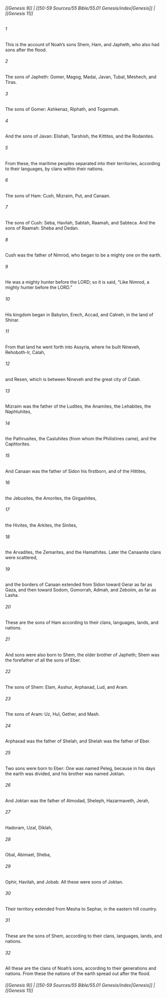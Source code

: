 
###### [[Genesis 9]] | [[50-59 Sources/55 Bible/55.01 Genesis/index|Genesis]] | [[Genesis 11]]

###### 1
This is the account of Noah’s sons Shem, Ham, and Japheth, who also had sons after the flood.
###### 2
The sons of Japheth: Gomer, Magog, Madai, Javan, Tubal, Meshech, and Tiras.
###### 3
The sons of Gomer: Ashkenaz, Riphath, and Togarmah.
###### 4
And the sons of Javan: Elishah, Tarshish, the Kittites, and the Rodanites.
###### 5
From these, the maritime peoples separated into their territories, according to their languages, by clans within their nations.
###### 6
The sons of Ham: Cush, Mizraim, Put, and Canaan.
###### 7
The sons of Cush: Seba, Havilah, Sabtah, Raamah, and Sabteca. And the sons of Raamah: Sheba and Dedan.
###### 8
Cush was the father of Nimrod, who began to be a mighty one on the earth.
###### 9
He was a mighty hunter before the LORD; so it is said, “Like Nimrod, a mighty hunter before the LORD.”
###### 10
His kingdom began in Babylon, Erech, Accad, and Calneh, in the land of Shinar.
###### 11
From that land he went forth into Assyria, where he built Nineveh, Rehoboth-Ir, Calah,
###### 12
and Resen, which is between Nineveh and the great city of Calah.
###### 13
Mizraim was the father of the Ludites, the Anamites, the Lehabites, the Naphtuhites,
###### 14
the Pathrusites, the Casluhites (from whom the Philistines came), and the Caphtorites.
###### 15
And Canaan was the father of Sidon his firstborn, and of the Hittites,
###### 16
the Jebusites, the Amorites, the Girgashites,
###### 17
the Hivites, the Arkites, the Sinites,
###### 18
the Arvadites, the Zemarites, and the Hamathites. Later the Canaanite clans were scattered,
###### 19
and the borders of Canaan extended from Sidon toward Gerar as far as Gaza, and then toward Sodom, Gomorrah, Admah, and Zeboiim, as far as Lasha.
###### 20
These are the sons of Ham according to their clans, languages, lands, and nations.
###### 21
And sons were also born to Shem, the older brother of Japheth; Shem was the forefather of all the sons of Eber.
###### 22
The sons of Shem: Elam, Asshur, Arphaxad, Lud, and Aram.
###### 23
The sons of Aram: Uz, Hul, Gether, and Mash.
###### 24
Arphaxad was the father of Shelah, and Shelah was the father of Eber.
###### 25
Two sons were born to Eber: One was named Peleg, because in his days the earth was divided, and his brother was named Joktan.
###### 26
And Joktan was the father of Almodad, Sheleph, Hazarmaveth, Jerah,
###### 27
Hadoram, Uzal, Diklah,
###### 28
Obal, Abimael, Sheba,
###### 29
Ophir, Havilah, and Jobab. All these were sons of Joktan.
###### 30
Their territory extended from Mesha to Sephar, in the eastern hill country.
###### 31
These are the sons of Shem, according to their clans, languages, lands, and nations.
###### 32
All these are the clans of Noah’s sons, according to their generations and nations. From these the nations of the earth spread out after the flood.

###### [[Genesis 9]] | [[50-59 Sources/55 Bible/55.01 Genesis/index|Genesis]] | [[Genesis 11]]

